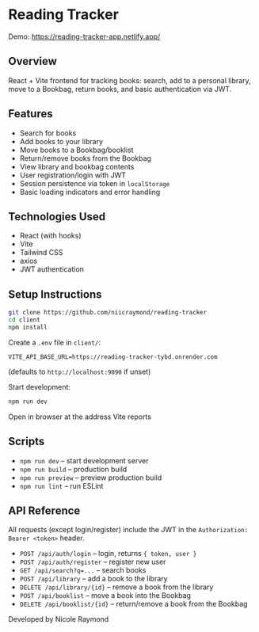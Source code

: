 # Reading Tracker

Demo: https://reading-tracker-app.netlify.app/

## Overview
React + Vite frontend for tracking books: search, add to a personal library, move to a Bookbag, return books, and basic authentication via JWT.

## Features
- Search for books  
- Add books to your library  
- Move books to a Bookbag/booklist  
- Return/remove books from the Bookbag  
- View library and bookbag contents  
- User registration/login with JWT  
- Session persistence via token in `localStorage`  
- Basic loading indicators and error handling  

## Technologies Used
- React (with hooks)  
- Vite  
- Tailwind CSS  
- axios  
- JWT authentication  

## Setup Instructions
```bash
git clone https://github.com/niicraymond/reading-tracker
cd client
npm install
```

Create a `.env` file in `client/`:
```env
VITE_API_BASE_URL=https://reading-tracker-tybd.onrender.com
```
(defaults to `http://localhost:9090` if unset)

Start development:
```bash
npm run dev
```

Open in browser at the address Vite reports

## Scripts
- `npm run dev` – start development server  
- `npm run build` – production build  
- `npm run preview` – preview production build  
- `npm run lint` – run ESLint  

## API Reference
All requests (except login/register) include the JWT in the `Authorization: Bearer <token>` header.

- `POST /api/auth/login` – login, returns `{ token, user }`  
- `POST /api/auth/register` – register new user  
- `GET /api/search?q=...` – search books  
- `POST /api/library` – add a book to the library  
- `DELETE /api/library/{id}` – remove a book from the library  
- `POST /api/booklist` – move a book into the Bookbag  
- `DELETE /api/booklist/{id}` – return/remove a book from the Bookbag  


Developed by Nicole Raymond
